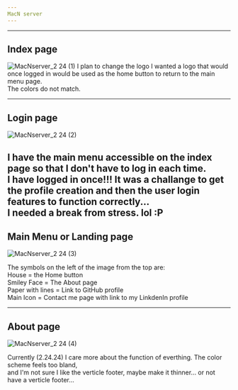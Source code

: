 ```yaml
---
MacN server
---
```


---
Index page
---

![MacNserver_2 24 (1)](https://github.com/TheEvergreenStateCollege/upper-division-cs/assets/129904249/b0afdc18-ebb2-4b10-8bba-1336bab60928)
I plan to change the logo I wanted a logo that would once logged in would be used as the home button to return to the main menu page.<br>
The colors do not match.

---
Login page
---

![MacNserver_2 24 (2)](https://github.com/TheEvergreenStateCollege/upper-division-cs/assets/129904249/bc73cd91-f735-45a7-8acd-6ef4bbb308b7)

I have the main menu accessible on the index page so that I don't have to log in each time.<br> 
I have logged in once!!! It was a challange to get the profile creation and then the user login features to function correctly...<br> 
I needed a break from stress. lol :P
---
Main Menu or Landing page
---

![MacNserver_2 24 (3)](https://github.com/TheEvergreenStateCollege/upper-division-cs/assets/129904249/0a96810e-944c-4a6d-8a59-c397ed1614b0)

The symbols on the left of the image from the top are:<br>
House = the Home button<br>
Smiley Face = The About page<br>
Paper with lines = Link to GitHub profile<br>
Main Icon = Contact me page with link to my LinkdenIn profile<br>

---
About page
---

![MacNserver_2 24 (4)](https://github.com/TheEvergreenStateCollege/upper-division-cs/assets/129904249/d4a598e8-78ff-4edb-beaa-d02130fac409)

Currently (2.24.24) I care more about the function of everthing. The color scheme feels too bland,<br> 
and I'm not sure I like the verticle footer, maybe make it thinner... or not have a verticle footer... 
